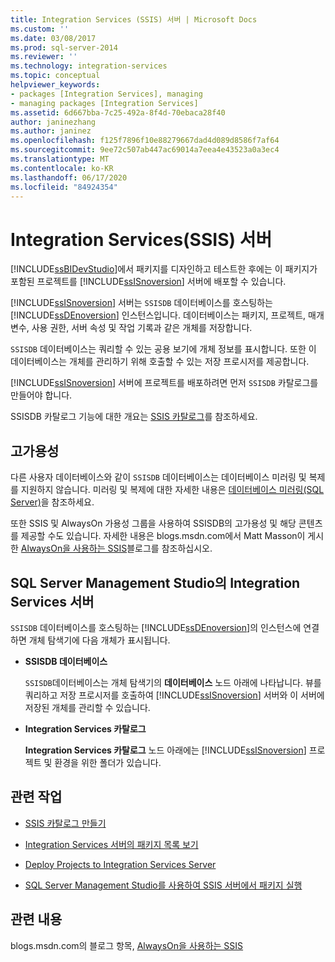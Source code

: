 ```yaml
---
title: Integration Services (SSIS) 서버 | Microsoft Docs
ms.custom: ''
ms.date: 03/08/2017
ms.prod: sql-server-2014
ms.reviewer: ''
ms.technology: integration-services
ms.topic: conceptual
helpviewer_keywords:
- packages [Integration Services], managing
- managing packages [Integration Services]
ms.assetid: 6d667bba-7c25-492a-8f4d-70ebaca28f40
author: janinezhang
ms.author: janinez
ms.openlocfilehash: f125f7896f10e88279667dad4d089d8586f7af64
ms.sourcegitcommit: 9ee72c507ab447ac69014a7eea4e43523a0a3ec4
ms.translationtype: MT
ms.contentlocale: ko-KR
ms.lasthandoff: 06/17/2020
ms.locfileid: "84924354"
---
```

# <a name="integration-services-ssis-server"></a>Integration Services(SSIS) 서버
  [!INCLUDE[ssBIDevStudio](../../includes/ssbidevstudio-md.md)]에서 패키지를 디자인하고 테스트한 후에는 이 패키지가 포함된 프로젝트를 [!INCLUDE[ssISnoversion](../../includes/ssisnoversion-md.md)] 서버에 배포할 수 있습니다.  
  
 [!INCLUDE[ssISnoversion](../../includes/ssisnoversion-md.md)] 서버는 `SSISDB` 데이터베이스를 호스팅하는 [!INCLUDE[ssDEnoversion](../../includes/ssdenoversion-md.md)] 인스턴스입니다. 데이터베이스는 패키지, 프로젝트, 매개 변수, 사용 권한, 서버 속성 및 작업 기록과 같은 개체를 저장합니다.  
  
 `SSISDB` 데이터베이스는 쿼리할 수 있는 공용 보기에 개체 정보를 표시합니다. 또한 이 데이터베이스는 개체를 관리하기 위해 호출할 수 있는 저장 프로시저를 제공합니다.  
  
 [!INCLUDE[ssISnoversion](../../includes/ssisnoversion-md.md)] 서버에 프로젝트를 배포하려면 먼저 `SSISDB` 카탈로그를 만들어야 합니다.  
  
 SSISDB 카탈로그 기능에 대한 개요는 [SSIS 카탈로그](ssis-catalog.md)를 참조하세요.  
  
## <a name="high-availability"></a>고가용성  
 다른 사용자 데이터베이스와 같이 `SSISDB` 데이터베이스는 데이터베이스 미러링 및 복제를 지원하지 않습니다. 미러링 및 복제에 대한 자세한 내용은 [데이터베이스 미러링&#40;SQL Server&#41;](../../database-engine/database-mirroring/database-mirroring-sql-server.md)을 참조하세요.  
  
 또한 SSIS 및 AlwaysOn 가용성 그룹을 사용하여 SSISDB의 고가용성 및 해당 콘텐츠를 제공할 수도 있습니다. 자세한 내용은 blogs.msdn.com에서 Matt Masson이 게시한 [AlwaysOn을 사용하는 SSIS](https://go.microsoft.com/fwlink/?LinkId=255873)블로그를 참조하십시오.  
  
##  <a name="integration-services-server-in-sql-server-management-studio"></a><a name="ssms"></a>SQL Server Management Studio의 Integration Services 서버  
 `SSISDB` 데이터베이스를 호스팅하는 [!INCLUDE[ssDEnoversion](../../includes/ssdenoversion-md.md)]의 인스턴스에 연결하면 개체 탐색기에 다음 개체가 표시됩니다.  
  
-   **SSISDB 데이터베이스**  
  
     `SSISDB`데이터베이스는 개체 탐색기의 **데이터베이스** 노드 아래에 나타납니다. 뷰를 쿼리하고 저장 프로시저를 호출하여 [!INCLUDE[ssISnoversion](../../includes/ssisnoversion-md.md)] 서버와 이 서버에 저장된 개체를 관리할 수 있습니다.  
  
-   **Integration Services 카탈로그**  
  
     **Integration Services 카탈로그** 노드 아래에는 [!INCLUDE[ssISnoversion](../../includes/ssisnoversion-md.md)] 프로젝트 및 환경을 위한 폴더가 있습니다.  
  
## <a name="related-tasks"></a>관련 작업  
  
-   [SSIS 카탈로그 만들기](../create-the-ssis-catalog.md)  
  
-   [Integration Services 서버의 패키지 목록 보기](view-the-list-of-packages-on-the-integration-services-server.md)  
  
-   [Deploy Projects to Integration Services Server](../deploy-projects-to-integration-services-server.md)  
  
-   [SQL Server Management Studio를 사용하여 SSIS 서버에서 패키지 실행](../run-a-package-on-the-ssis-server-using-sql-server-management-studio.md)  
  
## <a name="related-content"></a>관련 내용  
 blogs.msdn.com의 블로그 항목, [AlwaysOn을 사용하는 SSIS](https://go.microsoft.com/fwlink/?LinkId=255873)  
  
  
